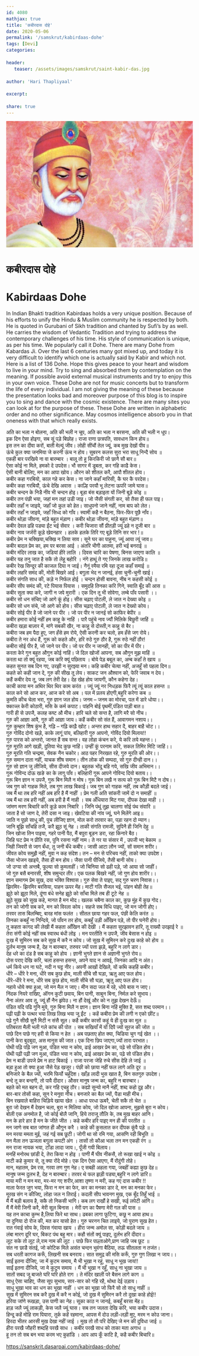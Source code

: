 ```yaml
---    
id: 4080    
mathjax: true    
title: 'कबीरदास दोहे'    
date: 2020-05-06    
permalink: '/samskrut/kabirdaas-dohe'    
tags: [Devi]    
categories:    
    
header:    
   teaser: /assets/images/samskrut/saint-kabir-das.jpg    
    
author: 'Hari Thapliyaal'    
    
excerpt:    
    
share: true    
---    
```

    
![](/assets/images/samskrut/saint-kabir-das.jpg)    
    
# कबीरदास दोहे    
# Kabirdaas Dohe    
    
In Indian Bhakti tradition Kabirdaas holds a very unique position. Because of his efforts to unify the Hindu & Muslim community he is respected by both. He is quoted in Gurubani of Sikh tradition and chanted by Sufi’s by as well. He carries the wisdom of Vedantic Tradition and trying to address the contemporary challenges of his time. His style of communication is unique, as per his time. We popularly call it Dohe. There are many Dohe from Kabardas Ji. Over the last 6 centuries many got mixed up, and today it is very difficult to identify which one is actually said by Kabir and which not. Here is a list of 136 Dohe. Hope this gives peace to your heart and wisdom to live in your mind. Try to sing and absorbed them by contemplation on the meaning. If possible avoid external musical instruments and try to enjoy this in your own voice. These Dohe are not for music concerts but to transform the life of every individual. I am not giving the meaning of these because the presentation looks bad and moreover purpose of this blog is to inspire you to sing and dance with the cosmic existence. There are many sites you can look at for the purpose of these. These Dohe are written in alphabetic order and no other significance. May cosmos intelligence absorb you in that oneness with that which really exists.    
    
अति का भला न बोलना, अति की भली न चूप, अति का भला न बरसना, अति की भली न धूप।    
इक दिन ऐसा होइगा, सब सूं पड़े बिछोह। राजा राणा छत्रपति, सावधान किन होय॥    
इस तन का दीवा करों, बाती मेल्यूं जीव। लोही सींचौं तेल ज्यूं, कब मुख देखों पीव॥    
ऊंचे कुल क्या जनमिया जे करनी ऊंच न होय। सुबरन कलस सुरा भरा साधू निन्दै सोय ॥    
एकही बार परखिये ना वा बारम्बार । बालू तो हू किरकिरी जो छानै सौ बार॥    
ऐसा कोई ना मिले, हमको दे उपदेस। भौ सागर में डूबता, कर गहि काढै केस।    
ऐसी बानी बोलिए, मन का आपा खोय। औरन को शीतल करै, आपौ शीतल होय।    
कबीर कहा गरबियो, काल गहे कर केस। ना जाने कहाँ मारिसी, कै घर कै परदेस।    
कबीर कहा गरबियौ, ऊंचे देखि अवास । काल्हि परयौ भू लेटना ऊपरि जामे घास॥    
कबीर चन्दन के निडै नींव भी चन्दन होइ। बूडा बंस बड़ाइता यों जिनी बूड़े कोइ ॥    
कबीर तन पंछी भया, जहां मन तहां उडी जाइ। जो जैसी संगती कर, सो तैसा ही फल पाइ।    
कबीर तहाँ न जाइये, जहाँ जो कुल को हेत। साधुपनो जाने नहीं, नाम बाप को लेत।    
कबीर तहाँ न जाइये, जहाँ सिध्द को गाँव। स्वामी कहै न बैठना, फिर-फिर पूछै नाँव।    
कबीर थोड़ा जीवना, मांड़े बहुत मंड़ाण। कबीर थोड़ा जीवना, मांड़े बहुत मंड़ाण॥    
कबीर देवल ढहि पड्या ईंट भई सेंवार । करी चिजारा सौं प्रीतड़ी ज्यूं ढहे न दूजी बार ॥    
कबीर नाव जर्जरी कूड़े खेवनहार । हलके हलके तिरि गए बूड़े तिनि सर भार !॥    
कबीर प्रेम न चक्खिया,चक्खि न लिया साव। सूने घर का पाहुना, ज्यूं आया त्यूं जाव॥    
कबीर बादल प्रेम का, हम पर बरसा आई । अंतरि भीगी आतमा, हरी भई बनराई ॥    
कबीर मंदिर लाख का, जडियां हीरे लालि । दिवस चारि का पेषणा, बिनस जाएगा कालि ॥    
कबीर यह तनु जात है सकै तो लेहू बहोरि । नंगे हाथूं ते गए जिनके लाख करोडि॥    
कबीर रेख सिन्दूर की काजल दिया न जाई। नैनूं रमैया रमि रहा दूजा कहाँ समाई ॥    
कबीर लहरि समंद की, मोती बिखरे आई। बगुला भेद न जानई, हंसा चुनी-चुनी खाई।    
कबीर संगति साध की, कड़े न निर्फल होई । चन्दन होसी बावना, नीब न कहसी कोई ॥    
कबीर सीप समंद की, रटे पियास पियास । समुदहि तिनका करि गिने, स्वाति बूँद की आस ॥    
कबीर सुता क्या करे, जागी न जपे मुरारी । एक दिन तू भी सोवेगा, लम्बे पाँव पसारी ।।    
कबीर सो धन संचिए जो आगे कूं होइ। सीस चढ़ाए पोटली, ले जात न देख्या कोइ ॥    
कबीर सो धन संचे, जो आगे को होय। सीस चढ़ाए पोटली, ले जात न देख्यो कोय।    
कबीर सोई पीर है जो जाने पर पीर । जो पर पीर न जानई सो काफिर बेपीर ॥    
कबीर हमारा कोई नहीं हम काहू के नाहिं । पारै पहुंचे नाव ज्यौं मिलिके बिछुरी जाहिं ॥    
कबीरा खड़ा बाज़ार में, मांगे सबकी खैर, ना काहू से दोस्ती,न काहू से बैर।    
कबीरा जब हम पैदा हुए, जग हँसे हम रोये, ऐसी करनी कर चलो, हम हँसे जग रोये।    
कबीरा ते नर अंध हैं, गुरू को कहते और, हरि रुठे गुरु ठौर है, गुरू रुठे नहीं ठौर!    
कबीरा सोई पीर है, जो जाने पर पीर। जो पर पीर न जानही, सो का पीर में पीर।    
करता केरे गुन बहुत औगुन कोई नाहिं। जे दिल खोजों आपना, सब औगुन मुझ माहिं ॥    
करता था तो क्यूं रहया, जब करि क्यूं पछिताय । बोये पेड़ बबूल का, अम्ब कहाँ ते खाय ॥    
कहत सुनत सब दिन गए, उरझी न सुरझ्या मन। कहि कबीर चेत्या नहीं, अजहूँ सो पहला दिन॥    
कहते को कही जान दे, गुरु की सीख तू लेय। साकट जन औश्वान को, फेरि जवाब न देय।    
कहैं कबीर देय तू, जब लग तेरी देह। देह खेह होय जायगी, कौन कहेगा देह।    
काची काया मन अथिर थिर थिर काम करंत । ज्यूं ज्यूं नर निधड़क फिरै त्यूं त्यूं काल हसन्त ॥    
काल करे सो आज कर, आज करे सो अब । पल में प्रलय होएगी,बहुरि करेगा कब ॥    
कुमति कीच चेला भरा, गुरु ज्ञान जल होय। जनम – जनम का मोरचा, पल में डारे धोया।।    
क्काज्ल केरी कोठारी, मसि के कर्म कपाट। पांहनि बोई पृथमीं,पंडित पाड़ी बात॥    
गारी ही से उपजै, कलह कष्ट औ मीच। हारि चले सो सन्त है, लागि मरै सो नीच।    
गुरु की आज्ञा आवै, गुरु की आज्ञा जाय। कहैं कबीर सो संत हैं, आवागमन नशाय।।    
गुरु कुम्हार शिष कुंभ है, गढ़ि – गढ़ि काढ़ै खोट। अन्तर हाथ सहार दै, बाहर बाहै चोट।।    
गुरु गोविंद दोनो खड़े, काके लागूं पांय, बलिहारी गुरु आपनो, गोविंद दियो मिलाय!!    
गुरु पारस को अन्तरो, जानत हैं सब सन्त। वह लोहा कंचन करे, ये करि लये महन्त।।    
गुरु मूरति आगे खड़ी, दुतिया भेद कुछ नाहिं। उन्हीं कूं परनाम करि, सकल तिमिर मिटि जाहिं।।    
गुरु मूरति गति चन्द्रमा, सेवक नैन चकोर। आठ पहर निरखत रहे, गुरु मूरति की ओर।।    
गुरु समान दाता नहीं, याचक शीष समान। तीन लोक की सम्पदा, सो गुरु दीन्ही दान।।    
गुरु सो ज्ञान जु लीजिये, सीस दीजये दान। बहुतक भोंदू बहि गये, सखि जीव अभिमान।।    
गुरू गोविन्द दोऊ खङे का के लागु पाँव। बलिहारी गुरू आपने गोविन्द दियो बताय।।    
गुरू बिन ज्ञान न उपजै, गुरू बिन मिलै न मोष। गुरू बिन लखै न सत्य को गुरू बिन मिटै न दोष।।    
जब गुण को गाहक मिले, तब गुण लाख बिकाई। जब गुण को गाहक नहीं, तब कौड़ी बदले जाई।    
जब मैं था तब हरि नहीं अब हरि है मैं नाहीं । प्रेम गली अति सांकरी जामें दो न समाहीं ॥    
जब मैं था तब हरी नहीं, अब हरी है मैं नाही । सब अँधियारा मिट गया, दीपक देखा माही ।।    
जांमण मरण बिचारि करि कूड़े काम निबारि । जिनि पंथूं तुझ चालणा सोई पंथ संवारि ॥    
जाता है सो जाण दे, तेरी दसा न जाइ। खेवटिया की नांव ज्यूं, घने मिलेंगे आइ॥    
जाति न पूछो साधू की, पुच लीजिए ज्ञान, मोल करो तरवार का, पड़ा रहन दो म्यान।    
जानि बूझि साँचहि तजै, करै झूठ सूं नेह । ताकी संगति रामजी, सुपिनै ही जिनि देहु ॥    
जिन खोजा तिन पाइया, गहरे पानी पैठ, मैं बपुरा बूडन डरा, रहा किनारे बैठ।    
जिहि घट प्रेम न प्रीति रस, पुनि रसना नहीं नाम। ते नर या संसार में , उपजी भए बेकाम ॥    
जिही जिवरी से जाग बँधा, तु जनी बँधे कबीर। जासी आटा लौन ज्यों, सों समान शरीर।    
जीवत कोय समुझै नहीं, मुवा न कह संदेश। तन – मन से परिचय नहीं, ताको क्या उपदेश।    
जैसा भोजन खाइये, तैसा ही मन होय। जैसा पानी पीजिये, तैसी बानी सोय।    
जो उग्या सो अन्तबै, फूल्या सो कुमलाहीं। जो चिनिया सो ढही पड़े, जो आया सो जाहीं।    
जो गुरु बसै बनारसी, शीष समुन्दर तीर। एक पलक बिखरे नहीं, जो गुण होय शारीर।।    
ज्ञान समागम प्रेम सुख, दया भक्ति विश्वास। गुरु सेवा ते पाइए, सद् गुरु चरण निवास।।    
झिरमिर- झिरमिर बरसिया, पाहन ऊपर मेंह। माटी गलि सैजल भई, पांहन बोही तेह॥    
झूठे को झूठा मिले, दूंणा बंधे सनेह झूठे को साँचा मिले तब ही टूटे नेह ॥    
झूठे सुख को सुख कहे, मानत है मन मोद। खलक चबैना काल का, कुछ मुंह में कुछ गोद।    
तन को जोगी सब करे, मन को विरला कोय। सहजे सब विधि पाइए, जो मन जोगी होए।    
तरवर तास बिलम्बिए, बारह मांस फलंत । सीतल छाया गहर फल, पंछी केलि करंत ॥    
तिनका कबहुँ ना निन्दिये, जो पाँवन तर होय, कबहुँ उड़ी आँखिन पड़े, तो पीर घनेरी होय।    
तू कहता कागद की लेखी मैं कहता आँखिन की देखी । मैं कहता सुरझावन हारि, तू राख्यौ उरझाई रे ॥    
तेरा संगी कोई नहीं सब स्वारथ बंधी लोइ । मन परतीति न उपजै, जीव बेसास न होइ ॥    
दुःख में सुमिरन सब करे सुख में करै न कोय। जो सुख में सुमिरन करे दुःख काहे को होय ॥    
दुर्लभ मानुष जन्म है, देह न बारम्बार, तरुवर ज्यों पत्ता झड़े, बहुरि न लागे डार।    
देह धरे का दंड है सब काहू को होय । ज्ञानी भुगते ज्ञान से अज्ञानी भुगते रोय॥    
दोस पराए देखि करि, चला हसन्त हसन्त, अपने याद न आवई, जिनका आदि न अंत।    
धर्म किये धन ना घटे, नदी न घट्ट नीर। अपनी आखों देखिले, यों कथि कहहिं कबीर।    
धीरे – धीरे रे मना, धीरे सब कुछ होय, माली सींचे सौ घड़ा, ऋतु आए फल होय।    
धीरे-धीरे रे मना, धीरे सब कुछ होय, माली सींचे सौ घड़ा, ॠतु आए फल होय।    
नहाये धोये क्या हुआ, जो मन मैल न जाए। मीन सदा जल में रहे, धोये बास न जाए।    
निंदक नियरे राखिए, ऑंगन कुटी छवाय, बिन पानी, साबुन बिना, निर्मल करे सुभाय।    
नैना अंतर आव तू, ज्यूं हौं नैन झंपेउ। ना हौं देखूं और को न तुझ देखन देऊँ॥    
पंडित यदि पढि गुनि मुये, गुरु बिना मिलै न ज्ञान। ज्ञान बिना नहिं मुक्ति है, सत्त शब्द परमान।।    
पढ़ी पढ़ी के पत्थर भया लिख लिख भया जू ईंट । कहें कबीरा प्रेम की लगी न एको छींट॥    
पढ़े गुनै सीखै सुनै मिटी न संसै सूल। कहै कबीर कासों कहूं ये ही दुःख का मूल ॥    
पतिबरता मैली भली गले कांच की पोत । सब सखियाँ में यों दिपै ज्यों सूरज की जोत ॥    
पाछे दिन पाछे गए हरी से किया न हेत । अब पछताए होत क्या, चिडिया चुग गई खेत ।।    
पानी केरा बुदबुदा, अस मानुस की जात। एक दिना छिप जाएगा,ज्यों तारा परभात।    
पोथी पढ़ि पढ़ि जग मुआ, पंडित भया न कोय, ढाई आखर प्रेम का, पढ़े सो पंडित होय।    
पोथी पढ़ी पढ़ी जग मुआ, पंडित भया न कोय, ढाई आखर प्रेम का, पढ़े सो पंडित होय।    
प्रेम न बाडी उपजे प्रेम न हाट बिकाई । राजा परजा जेहि रुचे सीस देहि ले जाई ॥    
बड़ा हुआ तो क्या हुआ जैसे पेड़ खजूर। पंछी को छाया नहीं फल लागे अति दूर ॥    
बनिजारे के बैल ज्यों, भरमि फिर्यो चहुँदेश। खाँड़ लादी भुस खात है, बिन सतगुरु उपदेश।    
बन्दे तू कर बन्दगी, तो पावै दीदार। औसर मानुष जन्म का, बहुरि न बारम्बार।    
बहते को मत बहन दो, कर गहि एचहु ठौर। कह्यो सुन्यो मानै नहीं, शब्द कहो दुइ और।    
बार-बार तोसों कहा, सुन रे मनुवा नीच। बनजारे का बैल ज्यों, पैडा माही मीच।    
बिन रखवाले बाहिरा चिड़िये खाया खेत । आधा परधा ऊबरै, चेती सकै तो चेत ॥    
बुरा जो देखन मैं देखन चला, बुरा न मिलिया कोय, जो दिल खोजा आपना, मुझसे बुरा न कोय।    
बोली एक अनमोल है, जो कोई बोलै जानि, हिये तराजू तौलि के, तब मुख बाहर आनि।    
मन के हारे हार है मन के जीते जीत । कहे कबीर हरि पाइए मन ही की परतीत ॥    
मन जाणे सब बात जांणत ही औगुन करै । काहे की कुसलात कर दीपक कूंवै पड़े ॥    
मन मरया ममता मुई, जहं गई सब छूटी। जोगी था सो रमि गया, आसणि रही बिभूति ॥    
मन मैला तन ऊजला बगुला कपटी अंग । तासों तो कौआ भला तन मन एकही रंग ॥    
मन राजा नायक भया, टाँडा लादा जाय।, पूँजी गयी बिलाय।    
मनहिं मनोरथ छांडी दे, तेरा किया न होइ । पाणी मैं घीव नीकसै, तो रूखा खाई न कोइ ॥    
माटी कहे कुमार से, तू क्या रोंदे मोहे। एक दिन ऐसा आएगा, मैं रोंदुंगी तोहे।    
मान, महातम, प्रेम रस, गरवा तण गुण नेह। ए सबही अहला गया, जबहीं कह्या कुछ देह॥    
मानुष जन्म दुलभ है, देह न बारम्बार। तरवर थे फल झड़ी पड्या,बहुरि न लागे डारि॥    
माया मरी न मन मरा, मर-मर गए शरीर,आशा तृष्णा न मरी, कह गए दास कबीर !!    
माला फेरत जुग भया, फिरा न मन का फेर, कर का मनका डार दे, मन का मनका फेर।    
मूरख संग न कीजिए, लोहा जल न तिराई। कदली सीप भावनग मुख, एक बूँद तिहूँ भाई ॥    
मैं मैं बड़ी बलाय है, सकै तो निकसी भागि। कब लग राखौं हे सखी, रूई लपेटी आगि॥    
मैं मैं मेरी जिनी करै, मेरी सूल बिनास । मेरी पग का पैषणा मेरी गल की पास ॥    
यह तन काचा कुम्भ है,लिया फिरे था साथ। ढबका लागा फूटिगा, कछू न आया हाथ॥    
या दुनिया दो रोज की, मत कर यासो हेत। गुरु चरनन चित लाइये, जो पुराण सुख हेत।    
रात गंवाई सोय के, दिवस गंवाया खाय । हीरा जन्म अमोल सा, कोड़ी बदले जाय ॥    
लंबा मारग दूरि घर, बिकट पंथ बहु मार। कहौ संतों क्यूं पाइए, दुर्लभ हरि दीदार॥    
लूट सके तो लूट ले,राम नाम की लूट । पाछे फिर पछ्ताओगे,प्राण जाहि जब छूट ॥    
संत ना छाडै संतई, जो कोटिक मिले असंत चन्दन भुवंगा बैठिया, तऊ सीतलता न तजंत।    
सब धरती कागज करूँ, लिखनी सब बनराय। सात समुद्र की मसि करूँ, गुरु गुण लिखा न जाय।।    
साईं इतना दीजिए, जा में कुटम समाय, मै भी भूखा न रहूं, साधू न भूख जाय!!    
साईं इतना दीजिये, जा मे कुटुम समाय । मैं भी भूखा न रहूँ, साधु ना भूखा जाय ॥    
सातों सबद जू बाजते घरि घरि होते राग । ते मंदिर खाली परे बैसन लागे काग ॥    
साधु ऐसा चाहिए, जैसा सूप सुभाय, सार-सार को गहि रहै, थोथा देई उड़ाय।    
साधु भूखा भाव का धन का भूखा नाहीं । धन का भूखा जो फिरै सो तो साधु नाहीं ॥    
सुख में सुमिरन सब करै दुख में करै न कोई, जो दुख में सुमिरन करै तो दुखा काहे होई!!    
हरिया जांणे रूखड़ा, उस पाणी का नेह। सूका काठ न जानई, कबहूँ बरसा मेंह॥    
हाड़ जलै ज्यूं लाकड़ी, केस जलै ज्यूं घास। सब तन जलता देखि करि, भया कबीर उदास।    
हिन्दू कहें मोहि राम पियारा, तुर्क कहें रहमाना, आपस में दोउ लड़ी-लड़ी मुए, मरम न कोउ जाना।    
हिरदा भीतर आरसी मुख देखा नहीं जाई । मुख तो तौ परि देखिए जे मन की दुविधा जाई ॥    
हीरा परखै जौहरी शब्दहि परखै साध । कबीर परखै साध को ताका मता अगाध ॥    
हू तन तो सब बन भया करम भए कुहांडि । आप आप कूँ काटि है, कहै कबीर बिचारि॥    
    
    
https://sanskrit.dasarpai.com/kabirdaas-dohe/